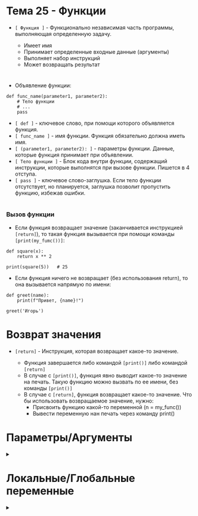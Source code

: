 # Тема 25 - Функции

- `[ Функция ]` - Функционально независимая часть программы, выполняющая определенную задачу.

     - Имеет имя
     - Принимает определенные входные данные (аргументы)
     - Выполняет набор инструкций
     - Может возвращать результат
#
- Объявление функции:
```
def func_name(parameter1, parameter2):
    # Тело функции
    # ...
    pass
```
- `[ def ]` - ключевое слово, при помощи которого объявляется функция.
- `[ func_name ]` - имя функции. Функция обязательно должна иметь имя.
- `[ (parameter1, parameter2): ]` - параметры функции. Данные, которые функция принимает при объявлении.
- `[ Тело функции ]` - Блок кода внутри функции, содержащий инструкции, которые выполнятся при вызове функции. Пишется в 4 отступа.
- `[ pass ]` - ключевое слово-заглушка. Если тело функции отсутствует, но планируется, заглушка позволит пропустить функцию, избежав ошибки.
#
### Вызов функции
- Если функция возвращает значение (заканчивается инструкцией `[return]`), то такая функция вызывается при помощи команды `[print(my_fumc())]`:
```
def square(x):
    return x ** 2

print(square(5))   # 25

```
- Если функция ничего не возвращает (без использования return), то она вызывается напрямую по имени:
```
def greet(name):
    print(f"Привет, {name}!")

greet('Игорь')
```
#
# Возврат значения
- `[return]` - Инструкция, которая возвращает какое-то значение.

     - Функция завершается либо командой `[print()]` либо командой `[return]`
     - В случае с `[print()]`, функция явно выводит какое-то значение на печать. Такую функцию можно вызвать по ее имени, без команды `[print()]`
     - В случае с `[return]`, функция возвращает какое-то значение.
       Что бы использовать возвращаемое значение, нужно:
          - Присвоить функцию какой-то переменной (n = my_func())
          - Вывести переменную нан печать через команду print()
#
# Параметры/Аргументы
<details>
  <summary></summary> 


- `[Параметры функции]` - входные данные, с которыми функция будет работать. Параметры функции действуют как контейнеры или ярлыки, которые принимают значения при вызове функции. Затем эти значения могут быть использованы внутри функции в её теле для выполнения операций.
- `[Аргументы функции]` - это конкретные значения, переданные при вызове функции для конкретных параметров.
```
def double_num(num):
    return num * 2

print(double_num(25))
```
   - `[num]` - параметр функции `[double_num]`
   - `[25]` - аргумент, переданный в функцию `[double_num]` при ее вызове.

- Если задать значение параметра в теле функции, то функция будет использовать это значение, игнорируя аргументы при вызове функции:
```
def douuble_num(num):
    num = 5
    return num * 2


print(douuble_num(25))   # 10
```
</details>

#
#  Локальные/Глобальные переменные

<details>
  <summary></summary> 

- `[Локальная переменная]` - Переменная объявленная внутри функции.

     - Локальная переменная объявляется внутри тела функции и доступна только в пределах этой функции.
     - Из вне функции к локальной переменной не обратиться.
     - Разные функции могут иметь локальные переменные с одинаковым именем и значением, но они не пересекаются и не влияют друг на друга.
     - Локальные переменные следует объявлять внутри функции перед тем, как использовать их в блоке кода.
```
def douuble_num(num):
    num = 5   # Локальная переменная
    return num * 2
```
#
- `[Глобальная переменная]` - Переменная объявленная вне функции

     - Функция может обращаться к глобальной переменной из любой части кода (до и после функции)
     - `[global]` - ключевое слово. Используется внутри функции для явного указания, что переменная, с которой работает функция, является глобальной. К такой переменной можно будет обращаться вне функции.
     - Для того, что бы использовать глобальную переменную, объявленную в теле функции, функцию нужно вызвать!
```
def my_foo():
    global x   # объявляем глобальную переменную внутри функции
    x = 15

my_foo()       # Вызываем функцию, внутри которой объявлена глобальная переменная
print(5 + x)   # Используем глобальную переменную  вне функции, в которой она объявлена
```
   - При помощи ключевого слова `[global]`, функция может изменить глобальную переменную, объявленную вне тела функции. В таком случае, после выхова функции, весь последующий код будет использовать изменённую глобальную переменную.
```
x = 10   # Глобальная переменная

def my_foo():
    global x
    x = 15   # Изменяем глобальную переменную в теле функции

my_foo()    # Вызываем функцию, внутри которой изменена глобальная переменная
print(x)    # Испольуем обновлённую глобальную переменную: 15

```

</details>

#

















